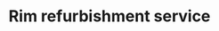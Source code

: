 ---
title: "Rim refurbishment service"
alt: "Thorough refurbishment of rims leaving them looking shiny and fresh"
description: "Thorough refurbishment of rims leaving them looking shiny and fresh"
category: "mobile-car-wash"
subcategory: "rim-refurbishment"
task: "rim-refurbishment"
image: "/mobile-car-wash/rim-refurbishment.png"
ogImage: "/mobile-car-wash/Rim refurbishment.png"
colour: "red"
pathtxt: "Rim refurbishment"
published: true

subcategorycard:
  - published: true
    colour: "red"
    description: "Rim refurbishment subcategorycard description"
    path: "/"
    pathtxt: "Rim refurbishment"
    image: "/mobile-car-wash/rim-refurbishment.png"

faqs:
  - question: "Rim refurbishment q1?"
    answer: "You can return any item within 30 days of purchase."
  - question: "Rim refurbishment q2?"
    answer: "Yes, we ship to most countries worldwide."
  - question: "Rim refurbishment q3?"
    answer: "a3."

---